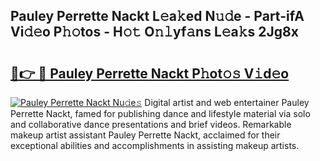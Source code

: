 ## Pauley Perrette Nackt L𝚎a𝚔ed N𝚞𝚍e - Part-ifA Vi𝚍𝚎o P𝚑𝚘tos - H𝚘𝚝 O𝚗𝚕yf𝚊ns L𝚎a𝚔s 2Jg8x

# <h2><a href="http://kf36y4.oniu.top/?m=Pauley+Perrette+Nackt">🔗👉 🔴 Pauley Perrette Nackt P𝚑ot𝚘𝚜 V𝚒d𝚎o</a></h2>

[![Pauley Perrette Nackt Nu𝚍e𝚜](https://i.imgur.com/0qMVB7G.gif)](http://kf36y4.oniu.top/?m=Pauley+Perrette+Nackt)
Digital artist and web entertainer Pauley Perrette Nackt, famed for publishing dance and lifestyle material via solo and collaborative dance presentations and brief videos. Remarkable makeup artist assistant Pauley Perrette Nackt, acclaimed for their exceptional abilities and accomplishments in assisting makeup artists.  
